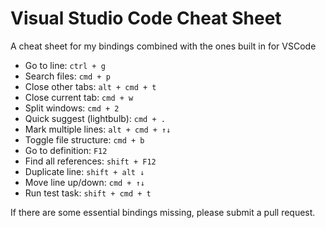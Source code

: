 # Visual Studio Code Cheat Sheet

A cheat sheet for my bindings combined with the ones built in for VSCode


* Go to line: `ctrl + g`
* Search files: `cmd + p`
* Close other tabs: `alt + cmd + t`
* Close current tab: `cmd + w`
* Split windows: `cmd + 2`
* Quick suggest (lightbulb): `cmd + .`
* Mark multiple lines: `alt + cmd + ↑↓`
* Toggle file structure: `cmd + b`
* Go to definition: `F12`
* Find all references: `shift + F12`
* Duplicate line: `shift + alt ↓`
* Move line up/down: `cmd + ↑↓`
* Run test task: `shift + cmd + t `

If there are some essential bindings missing, please submit a pull request.